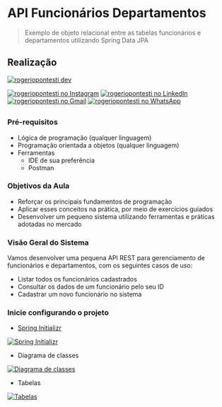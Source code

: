 #   API Funcionários Departamentos

> Exemplo de objeto relacional entre as tabelas funcionários e departamentos utilizando Spring Data JPA

## Realização

[![rogeriopontesti dev](https://i.postimg.cc/9MptbzH0/rogeriopontesti.png)](https://github.com/rogeriopontesti)

[![rogeriopontesti no Instagram](https://i.postimg.cc/J75T2knx/1298747-instagram-brand-logo-social-media-icon.png)](https://www.instagram.com/rogeriopontesti)
[![rogeriopontesti no LinkedIn](https://i.postimg.cc/vH8PFZxs/317725-linkedin-social-icon.png)](https://www.linkedin.com/in/rogeriopontesti)
[![rogeriopontesti no Gmail](https://i.postimg.cc/bN6mzf12/7089163-gmail-google-icon.png)](mailto:rogeriopontesti@gmail.com)
[![rogeriopontesti no WhatsApp](https://i.postimg.cc/SKtXsVDd/1783351-chatting-messages-social-media-whatsapp-internet-icon.png)](https://wa.me/5548991877781)

##
### Pré-requisitos

- Lógica de programação (qualquer linguagem)
- Programação orientada a objetos (qualquer linguagem)
- Ferramentas
    - IDE de sua preferência
    - Postman

### Objetivos da Aula

- Reforçar os principais fundamentos de programação
- Aplicar esses conceitos na prática, por meio de exercícios guiados
- Desenvolver um pequeno sistema utilizando ferramentas e práticas adotadas no mercado

### Visão Geral do Sistema

Vamos desenvolver uma pequena API REST para gerenciamento de funcionários e departamentos, com os seguintes casos de uso:

- Listar todos os funcionários cadastrados
- Consultar os dados de um funcionário pelo seu ID
- Cadastrar um novo funcionário no sistema

### Inicie configurando o projeto

- [Spring Initializr](https://start.spring.io/)

[![Spring Initializr](https://i.postimg.cc/wv8SzYDd/start-spring-io-funcionarios-departamentos.png)](https://start.spring.io/)

- Diagrama de classes

[![Diagrama de classes](https://i.postimg.cc/tCDtWstM/1.png)](https://start.spring.io/)

- Tabelas

[![Tabelas](https://i.postimg.cc/W3FT6qk6/2.png)](https://start.spring.io/)

